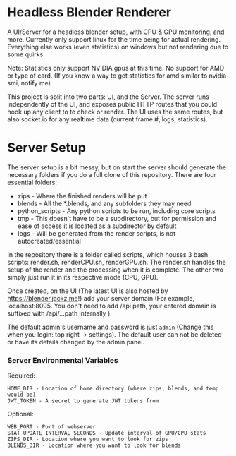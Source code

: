 
# Headless Blender Renderer

A UI/Server for a headless blender setup, with CPU &amp; GPU monitoring, and more.
Currently only support linux for the time being for actual rendering. Everything else works (even statistics) on windows but not rendering due to some quirks.

Note: Statistics only support NVIDIA gpus at this time. No support for AMD or type of card.
(If you know a way to get statistics for amd similar to nvidia-smi, notify me)

This project is split into two parts: UI, and the Server.
The server runs independently of the UI, and exposes public HTTP routes that you could hook up any client to to check or render.
The UI uses the same routes, but also socket.io for any realtime data (current frame #, logs, statistics). 

# Server Setup

The server setup is a bit messy, but on start the server should generate the necessary folders if you do a full clone of this repository.
There are four essential folders: 
* zips - Where the finished renders will be put
* blends - All the *.blends, and any subfolders they may need.
* python_scripts - Any python scripts to be run, including core scripts
* tmp - This doesn't have to be a subdirectory, but for permission and ease of access it is located as a subdirector by default
* logs - Will be generated from the render scripts, is not autocreated/essential

In the repository there is a folder called scripts, which houses 3 bash scripts: render.sh, renderCPU.sh, renderGPU.sh.
The render.sh handles the setup of the render and the processing when it is complete. The other two simply just run it in its respective mode (CPU, GPU).

Once created, on the UI (The latest UI is also hosted by https://blender.jackz.me!) add your server domain (For example, localhost:8095. You don't need to add /api path, your entered domain is suffixed with /api/...path internally ).

The default admin's username and password is just `admin` (Change this when you login: top right -> settings). The default user can not be deleted or have its details changed by the admin panel.

### Server Environmental Variables

Required:

```env
HOME_DIR - Location of home directory (where zips, blends, and temp would be)
JWT_TOKEN - A secret to generate JWT tokens from
```

Optional:

```env
WEB_PORT - Port of webserver
STAT_UPDATE_INTERVAL_SECONDS - Update interval of GPU/CPU stats
ZIPS_DIR - Location where you want to look for zips
BLENDS_DIR - Location where you want to look for blends
```
